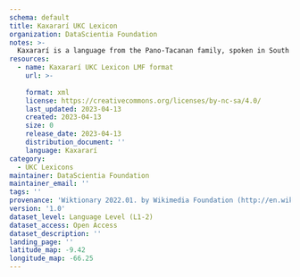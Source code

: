 ```yaml
---
schema: default
title: Kaxararí UKC Lexicon
organization: DataScientia Foundation
notes: >-
  Kaxararí is a language from the Pano-Tacanan family, spoken in South America. The UKC Lexicon of Kaxararí is represented as a lexico-semantic network. It consists of words, word senses, synsets, as well as sense-level and synset-level relationships.
resources:
  - name: Kaxararí UKC Lexicon LMF format
    url: >-
      
    format: xml
    license: https://creativecommons.org/licenses/by-nc-sa/4.0/
    last_updated: 2023-04-13
    created: 2023-04-13
    size: 0
    release_date: 2023-04-13
    distribution_document: ''
    language: Kaxararí
category:
  - UKC Lexicons
maintainer: DataScientia Foundation
maintainer_email: ''
tags: ''
provenance: 'Wiktionary 2022.01. by Wikimedia Foundation (http://en.wiktionary.org); CogNet 2.1 by Khuyagbaatar Batsuren, National University of Mongolia (http://cognet.ukc.disi.unitn.it); Native Languages of the Americas 2021.11. by Laura Redish and Orrin Lewis (http://www.native-languages.org); Princeton WordNet 2.1 by Princeton University (https://wordnet.princeton.edu)'
version: '1.0'
dataset_level: Language Level (L1-2)
dataset_access: Open Access
dataset_description: ''
landing_page: ''
latitude_map: -9.42
longitude_map: -66.25
---
```

